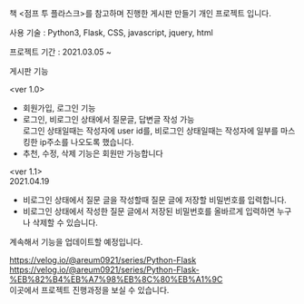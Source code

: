 책 <점프 투 플라스크>를 참고하며 진행한 게시판 만들기 개인 프로젝트 입니다.<br>

사용 기술 : Python3, Flask, CSS, javascript, jquery, html <br>

프로젝트 기간 : 2021.03.05 ~ <br>

게시판 기능 

<ver 1.0> <br>

- 회원가입, 로그인 기능 <br>
- 로그인, 비로그인 상태에서 질문글, 답변글 작성 가능<br>
  로그인 상태일때는 작성자에 user id를, 비로그인 상태일때는 작성자에 일부를 마스킹한 ip주소를 나오도록 했습니다.<br>
- 추천, 수정, 삭제 기능은 회원만 가능합니다

<ver 1.1> <br> 2021.04.19

- 비로그인 상태에서 질문 글을 작성할때 질문 글에 저장할 비밀번호를 입력합니다.
- 비로그인 상태에서 작성한 질문 글에서 저장된 비밀번호를 올바르게 입력하면 누구나 삭제할 수 있습니다.

계속해서 기능을 업데이트할 예정입니다.<br>

https://velog.io/@areum0921/series/Python-Flask <br>
https://velog.io/@areum0921/series/Python-Flask-%EB%82%B4%EB%A7%98%EB%8C%80%EB%A1%9C <br>
이곳에서 프로젝트 진행과정을 보실 수 있습니다. <br>
